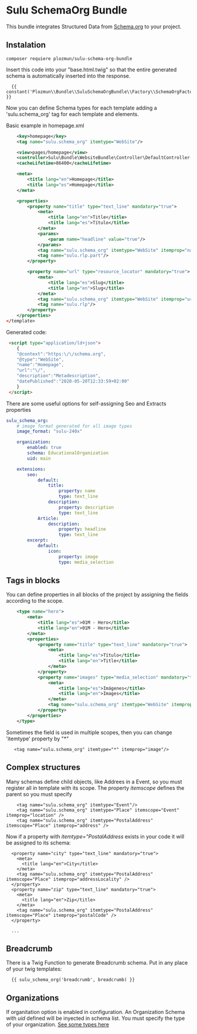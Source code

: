 # Sulu SchemaOrg Bundle

This bundle integrates Structured Data from [Schema.org](https://schema.org/) to your project.

## Instalation

```shell script
composer requiere plozmun/sulu-schema-org-bundle
```

Insert this code into your "base.html.twig" so that the entire generated schema is automatically inserted into the response.
```
  {{ constant('Plozmun\\Bundle\\SuluSchemaOrgBundle\\Factory\\SchemaOrgFactory::TWIG_KEY')|raw }}
```

Now you can define Schema types for each template adding a 'sulu.schema_org' tag for each template and elements.

Basic example in homepage.xml

```xml
    <key>homepage</key>
    <tag name="sulu.schema_org" itemtype="WebSite"/>

    <view>pages/homepage</view>
    <controller>Sulu\Bundle\WebsiteBundle\Controller\DefaultController::indexAction</controller>
    <cacheLifetime>86400</cacheLifetime>

    <meta>
        <title lang="en">Homepage</title>
        <title lang="es">Homepage</title>
    </meta>

    <properties>
        <property name="title" type="text_line" mandatory="true">
            <meta>
                <title lang="en">Title</title>
                <title lang="es">Título</title>
            </meta>
            <params>
                <param name="headline" value="true"/>
            </params>
            <tag name="sulu.schema_org" itemtype="WebSite" itemprop="name"/>
            <tag name="sulu.rlp.part"/>
        </property>

        <property name="url" type="resource_locator" mandatory="true">
            <meta>
                <title lang="es">Slug</title>
                <title lang="en">Slug</title>
            </meta>
            <tag name="sulu.schema_org" itemtype="WebSite" itemprop="url"/>
            <tag name="sulu.rlp"/>
        </property>
    </properties>
</template>
```
Generated code:

```html
 <script type="application/ld+json">
    {
    "@context":"https:\/\/schema.org",
    "@type":"WebSite",
    "name":"Homepage",
    "url":"\/",
    "description":"Metadescription",
    "datePublished":"2020-05-20T12:33:59+02:00"
    }
 </script>
```

There are some useful options for self-assigning Seo and Extracts properties

```yaml
sulu_schema_org:
    # image format generated for all image types
    image_format: "sulu-240x"

    organization:
        enabled: true
        schema: EducationalOrganization
        uid: main

    extensions:
        seo:
            default:
                title:
                    property: name
                    type: text_line
                description:
                    property: description
                    type: text_line
            Article:
                description:
                    property: headline
                    type: text_line
        excerpt:
            default:
                icon:
                    property: image
                    type: media_selection
```


## Tags in blocks 

You can define properties in all blocks of the project by assigning the fields according to the scope.

```xml
    <type name="hero">
        <meta>
            <title lang="es">01M - Hero</title>
            <title lang="en">01M - Hero</title>
        </meta>
        <properties>
            <property name="title" type="text_line" mandatory="true">
                <meta>
                    <title lang="es">Título</title>
                    <title lang="en">Title</title>
                </meta>
            </property>
            <property name="images" type="media_selection" mandatory="true" maxOccurs="1">
                <meta>
                    <title lang="es">Imágenes</title>
                    <title lang="en">Images</title>
                </meta>
                <tag name="sulu.schema_org" itemtype="WebSite" itemprop="image"/>
            </property>
        </properties>
    </type>
```

Sometimes the field is used in multiple scopes, then you can change 'itemtype' property by "*"
```shell script
   <tag name="sulu.schema_org" itemtype="*" itemprop="image"/>
```

## Complex structures

Many schemas define child objects, like Addrees in a Event, so you must register all in template with its scope.
The property *itemscope* defines the parent so you must specify
```
    <tag name="sulu.schema_org" itemtype="Event"/>
    <tag name="sulu.schema_org" itemtype="Place" itemscope="Event" itemprop="location" />
    <tag name="sulu.schema_org" itemtype="PostalAddress" itemscope="Place" itemprop="address" />
```


Now if a property with *itemtype="PostalAddress* exists in your code it will be assigned to its schema:
```shell script
  <property name="city" type="text_line" mandatory="true">
    <meta>
      <title lang="en">City</title>
    </meta>
    <tag name="sulu.schema_org" itemtype="PostalAddress" itemscope="Place" itemprop="addressLocality" />
  </property> 
  <property name="zip" type="text_line" mandatory="true">
    <meta>
      <title lang="en">Zip</title>
    </meta>
    <tag name="sulu.schema_org" itemtype="PostalAddress" itemscope="Place" itemprop="postalCode" />
  </property>
 
  ...
```

## Breadcrumb 

There is a Twig Function to generate Breadcrumb schema. Put in any place of your twig templates:

```shell script
  {{ sulu_schema_org('breadcrumb', breadcrumb) }}
```

## Organizations

If organitation option is enabled in configuration. An Organization Schema with *uid* defined will be inyected in schema list.
You must specify the type of your organization. [See some types here](https://schema.org/Organization#subtypes)

